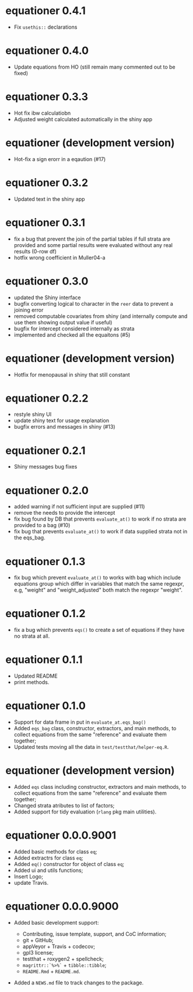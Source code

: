 # equationer 0.4.1

* Fix `usethis::` declarations

# equationer 0.4.0

* Update equations from HO (still remain many commented out to be fixed)

# equationer 0.3.3

* Hot fix ibw calculatiobn
* Adjusted weight calculated automatically in the shiny app

# equationer (development version)

* Hot-fix a sign erorr in a eqaution (#17)

# equationer 0.3.2

* Updated text in the shiny app

# equationer 0.3.1

* fix a bug that prevent the join of the partial tables if full strata
  are provided and some partial results were evaluated without any
  real results (0-row df)
* hotfix wrong coefficient in Muller04-a

# equationer 0.3.0

* updated the Shiny interface
* bugfix converting logical to character in the `reer` data to prevent a
  joining error
* removed computable covariates from shiny (and internally compute and
  use them showing output value if useful)
* bugfix for intercept considered internally as strata 
* implemented and checked all the equaitons (#5)

# equationer (development version)

* Hotfix for menopausal in shiny that still constant

# equationer 0.2.2

* restyle shiny UI 
* update shiny text for usage explanation
* bugfix errors and messages in shiny (#13)

# equationer 0.2.1

* Shiny messages bug fixes

# equationer 0.2.0

* added warning if not sufficient input are supplied (#11)
* remove the needs to provide the intercept
* fix bug found by DB that prevents `evaluate_at()` to work if
  no strata are provided to a bag (#10)
* fix bug that prevents `evaluate_at()` to work if data supplied 
  strata not in the eqs_bag.

# equationer 0.1.3

* fix bug which prevent `evaluate_at()` to works with bag which include
  equations group which differ in variables that match the same regexpr,
  e.g, "weight" and "weight_adjusted" both match the regexpr "weight".

# equationer 0.1.2

* fix a bug which prevents `eqs()` to create a set of equations if
  they have no strata at all.

# equationer 0.1.1

* Updated README 
* print methods.

# equationer 0.1.0

* Support for data frame in put in `evaluate_at.eqs_bag()`
* Added `eqs_bag` class, constructor, extractors, and main methods,
  to collect equations from the same "reference" and evaluate them
  together;
* Updated tests moving all the data in `test/testthat/helper-eq.R`.

# equationer (development version)

* Added `eqs` class including constructor, extractors and main methods,
  to collect equations from the same "reference" and evaluate them
  together;
* Changed strata atributes to list of factors;
* Added support for tidy evaluation (`rlang` pkg main utilities).

# equationer 0.0.0.9001

* Added basic methods for class `eq`; 
* Added extractrs for class `eq`;
* Added `eq()` constructor for object of class `eq`;
* Added ui and utils functions;
* Insert Logo;
* update Travis.

# equationer 0.0.0.9000

* Added basic development support:
  - Contributing, issue template, support, and CoC information;
  - git + GitHub;
  - appVeyor + Travis + codecov;
  - gpl3 license;
  - testthat + roxygen2 + spellcheck;
  - `` magrittr::`%>%` `` + `tibble::tibble`;
  - `README.Rmd` + `README.md`.

* Added a `NEWS.md` file to track changes to the package.
